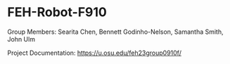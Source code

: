 # FEH-Robot-F910
Group Members: Searita Chen, Bennett Godinho-Nelson, Samantha Smith, John Ulm

Project Documentation: https://u.osu.edu/feh23group0910f/
